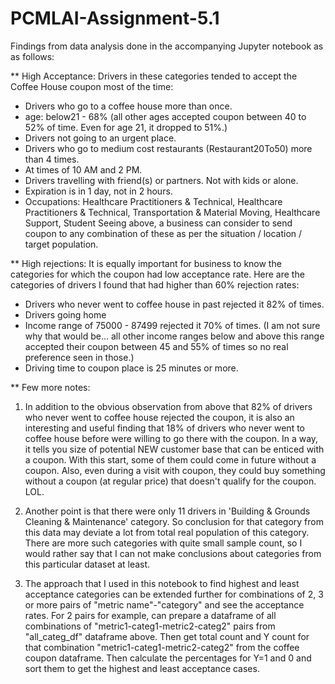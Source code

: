 # PCMLAI-Assignment-5.1

Findings from data analysis done in the accompanying Jupyter notebook as as follows:

** High Acceptance:
Drivers in these categories tended to accept the Coffee House coupon most of the time:
- Drivers who go to a coffee house more than once.
- age: below21 - 68% (all other ages accepted coupon between 40 to 52% of time. Even for age 21, it dropped to 51%.)
- Drivers not going to an urgent place.
- Drivers who go to medium cost restaurants (Restaurant20To50) more than 4 times.
- At times of 10 AM and 2 PM.
- Drivers travelling with friend(s) or partners. Not with kids or alone.
- Expiration is in 1 day, not in 2 hours.
- Occupations: Healthcare Practitioners & Technical, Healthcare Practitioners & Technical, Transportation & Material Moving, Healthcare Support, Student
Seeing above, a business can consider to send coupon to any combination of these as per the situation / location / target population.

** High rejections:
It is equally important for business to know the categories for which the coupon had low acceptance rate. 
Here are the categories of drivers I found that had higher than 60% rejection rates:
- Drivers who never went to coffee house in past rejected it 82% of times.
- Drivers going home
- Income range of 75000 - 87499 rejected it 70% of times. (I am not sure why that would be... all other income ranges below and above this range accepted their coupon between 45 and 55% of times so no real preference seen in those.)
- Driving time to coupon place is 25 minutes or more.

** Few more notes:

1) In addition to the obvious observation from above that 82% of drivers who never went to coffee house rejected the coupon,
it is also an interesting and useful finding that 18% of drivers who never went to coffee house before were willing to go there with the coupon.
In a way, it tells you size of potential NEW customer base that can be enticed with a coupon.
With this start, some of them could come in future without a coupon.
Also, even during a visit with coupon, they could buy something without a coupon (at regular price) that doesn't qualify for the coupon. LOL.

2) Another point is that there were only 11 drivers in 'Building & Grounds Cleaning & Maintenance' category.
So conclusion for that category from this data may deviate a lot from total real population of this category.
There are more such categories with quite small sample count, so I would rather say that I can not make conclusions about categories from this particular dataset at least.

3) The approach that I used in this notebook to find highest and least acceptance categories can be extended further for
combinations of 2, 3 or more pairs of "metric name"-"category" and see the acceptance rates.
For 2 pairs for example, can prepare a dataframe of all combinations of "metric1-categ1-metric2-categ2" pairs from "all_categ_df" dataframe above.
Then get total count and Y count for that combination "metric1-categ1-metric2-categ2" from the coffee coupon dataframe.
Then calculate the percentages for Y=1 and 0 and sort them to get the highest and least acceptance cases.

